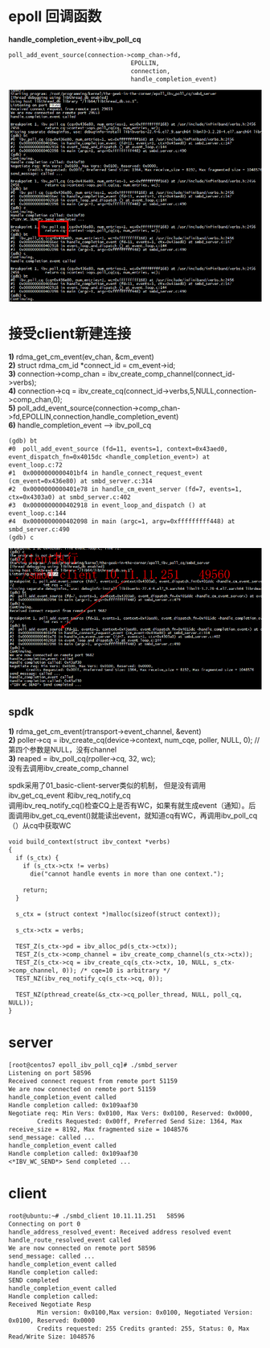 
# epoll 回调函数

**handle_completion_event->ibv_poll_cq**

```
poll_add_event_source(connection->comp_chan->fd,
                                  EPOLLIN,
                                  connection,
                                  handle_completion_event)
```
![images](../pic/epoll.png)


#  接受client新建连接
**1)** rdma_get_cm_event(ev_chan, &cm_event)  
**2)** struct rdma_cm_id *connect_id = cm_event->id;  
**3)** connection->comp_chan = ibv_create_comp_channel(connect_id->verbs);  
**4)** connection->cq = ibv_create_cq(connect_id->verbs,5,NULL,connection->comp_chan,0);  
**5)**  poll_add_event_source(connection->comp_chan->fd,EPOLLIN,connection,handle_completion_event)  
**6)**  handle_completion_event --> ibv_poll_cq


```
(gdb) bt
#0  poll_add_event_source (fd=11, events=1, context=0x43aed0, event_dispatch_fn=0x4015dc <handle_completion_event>) at event_loop.c:72
#1  0x0000000000401bf4 in handle_connect_request_event (cm_event=0x436e80) at smbd_server.c:314
#2  0x0000000000401e78 in handle_cm_event_server (fd=7, events=1, ctx=0x4303a0) at smbd_server.c:402
#3  0x0000000000402918 in event_loop_and_dispatch () at event_loop.c:144
#4  0x0000000000402098 in main (argc=1, argv=0xfffffffff448) at smbd_server.c:490
(gdb) c
```

![images](../pic/new.png)

## spdk

**1)** rdma_get_cm_event(rtransport->event_channel, &event)   
**2)** poller->cq = ibv_create_cq(device->context, num_cqe, poller, NULL, 0);  // 第四个参数是NULL，没有channel   
**3)** reaped = ibv_poll_cq(rpoller->cq, 32, wc);   
没有去调用ibv_create_comp_channel

spdk采用了01_basic-client-server类似的机制， 但是没有调用 ibv_get_cq_event 和ibv_req_notify_cq   
调用ibv_req_notify_cq()检查CQ上是否有WC，如果有就生成event（通知）。后面调用ibv_get_cq_event()就能读出event，就知道cq有WC，再调用ibv_poll_cq（）从cq中获取WC   
```
void build_context(struct ibv_context *verbs)
{
  if (s_ctx) {
    if (s_ctx->ctx != verbs)
      die("cannot handle events in more than one context.");

    return;
  }

  s_ctx = (struct context *)malloc(sizeof(struct context));

  s_ctx->ctx = verbs;

  TEST_Z(s_ctx->pd = ibv_alloc_pd(s_ctx->ctx));
  TEST_Z(s_ctx->comp_channel = ibv_create_comp_channel(s_ctx->ctx));
  TEST_Z(s_ctx->cq = ibv_create_cq(s_ctx->ctx, 10, NULL, s_ctx->comp_channel, 0)); /* cqe=10 is arbitrary */
  TEST_NZ(ibv_req_notify_cq(s_ctx->cq, 0));

  TEST_NZ(pthread_create(&s_ctx->cq_poller_thread, NULL, poll_cq, NULL));
}
```
   


# server

```
[root@centos7 epoll_ibv_poll_cq]# ./smbd_server  
Listening on port 58596
Received connect request from remote port 51159
We are now connected on remote port 51159
handle_completion_event called
Handle completion called: 0x109aaf30
Negotiate req: Min Vers: 0x0100, Max Vers: 0x0100, Reserved: 0x0000, 
        Credits Requested: 0x00ff, Preferred Send Size: 1364, Max receive_size = 8192, Max fragmented size = 1048576
send_message: called ...
handle_completion_event called
Handle completion called: 0x109aaf30
<*IBV_WC_SEND*> Send completed ...
```

# client

```
root@ubuntu:~# ./smbd_client 10.11.11.251   58596
Connecting on port 0
handle_address_resolved_event: Received address resolved event
handle_route_resolved_event called
We are now connected on remote port 58596
send_message: called ...
handle_completion_event called
Handle completion called:
SEND completed
handle_completion_event called
Handle completion called:
Received Negotiate Resp
        Min version: 0x0100,Max version: 0x0100, Negotiated Version: 0x0100, Reserved: 0x0000
        Credits requested: 255 Credits granted: 255, Status: 0, Max Read/Write Size: 1048576
```
